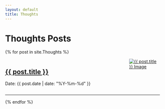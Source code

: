 ```yaml
---
layout: default
title: Thoughts
---
```


# Thoughts Posts

{% for post in site.Thoughts %}
<div style="display: flex; align-items: start;">
    <div style="flex-grow: 1;">
        <h2><a href="{{ post.url }}">{{ post.title }}</a></h2>
        <p>Date: {{ post.date | date: "%Y-%m-%d" }}</p>
    </div>
    <div>
        <a href="{{ post.url }}">
            <img src="{{ site.baseurl }}{{ post.image }}" alt="{{ post.title }} Image" style="max-width:100px; max-height:100px;" />
        </a>
    </div>
</div>
<hr>
{% endfor %}
